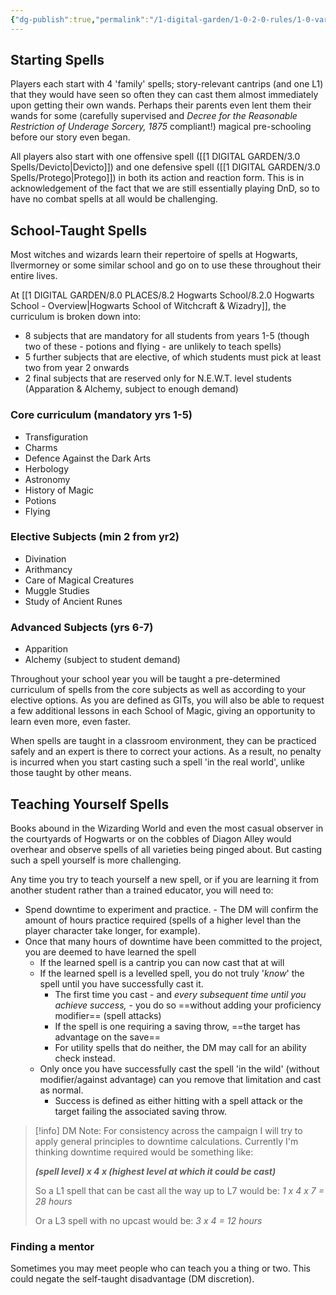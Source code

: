 ```yaml
---
{"dg-publish":true,"permalink":"/1-digital-garden/1-0-2-0-rules/1-0-variant-rules/01-10-1-learning-new-spells/","dgShowToc":"true"}
---
```


## Starting Spells

Players each start with 4  'family' spells; story-relevant cantrips (and one L1) that they would have seen so often they can cast them almost immediately upon getting their own wands. Perhaps their parents even lent them their wands for some (carefully supervised and *Decree for the Reasonable Restriction of Underage Sorcery, 1875* compliant!) magical pre-schooling before our story even began.

All players also start with one offensive spell ([[1 DIGITAL GARDEN/3.0 Spells/Devicto\|Devicto]]) and one defensive spell ([[1 DIGITAL GARDEN/3.0 Spells/Protego\|Protego]]) in both its action and reaction form. This is in acknowledgement of the fact that we are still essentially playing DnD, so to have no combat spells at all would be challenging.

## School-Taught Spells

Most witches and wizards learn their repertoire of spells at Hogwarts, Ilvermorney or some similar school and go on to use these throughout their entire lives. 

At [[1 DIGITAL GARDEN/8.0 PLACES/8.2 Hogwarts School/8.2.0 Hogwarts School - Overview\|Hogwarts School of Witchcraft & Wizadry]], the curriculum is broken down into: 
- 8 subjects that are mandatory for all students from years 1-5 (though two of these - potions and flying - are unlikely to teach spells)
- 5 further subjects that are elective, of which students must pick at least two from year 2 onwards
- 2 final subjects that are reserved only for N.E.W.T. level students (Apparation & Alchemy, subject to enough demand)

### Core curriculum (mandatory yrs 1-5)
- Transfiguration
- Charms
- Defence Against the Dark Arts
- Herbology
- Astronomy
- History of Magic
- Potions
- Flying

### Elective Subjects (min 2 from yr2)
- Divination
- Arithmancy
- Care of Magical Creatures
- Muggle Studies
- Study of Ancient Runes

### Advanced Subjects (yrs 6-7)
- Apparition
- Alchemy (subject to student demand)

Throughout your school year you will be taught a pre-determined curriculum of spells from the core subjects as well as according to your elective options. As you are defined as GITs, you will also be able to request a few additional lessons in each School of Magic, giving an opportunity to learn even more, even faster.

When spells are taught in a classroom environment, they can be practiced safely and an expert is there to correct your actions. As a result, no penalty is incurred when you start casting such a spell 'in the real world', unlike those taught by other means.

## Teaching Yourself Spells

Books abound in the Wizarding World and even the most casual observer in the courtyards of Hogwarts or on the cobbles of Diagon Alley would overhear and observe spells of all varieties being pinged about. But casting such a spell yourself is more challenging.

Any time you try to teach yourself a new spell, or if you are learning it from another student rather than a trained educator, you will need to: 
- Spend downtime to experiment and practice. 
		- The DM will confirm the amount of hours practice required (spells of a higher level than the player character take longer, for example).
- Once that many hours of downtime have been committed to the project, you are deemed to have learned the spell
	- If the learned spell is a cantrip you can now cast that at will
	- If the learned spell is a levelled spell, you do not truly '*know*' the spell until you have successfully cast it. 
		- The first time you cast - and *every subsequent time until you achieve success,* - you do so ==without adding your proficiency modifier== (spell attacks)
		- If the spell is one requiring a saving throw, ==the target has advantage on the save==
		- For utility spells that do neither, the DM may call for an ability check instead.
	- Only once you have successfully cast the spell 'in the wild' (without modifier/against advantage) can you remove that limitation and cast as normal.
		- Success is defined as either hitting with a spell attack or the target failing the associated saving throw. 

>[!info]
>DM Note: For consistency across the campaign I will try to apply general principles to downtime calculations. Currently I'm thinking downtime required would be something like:
>
> 	***(spell level) x 4 x (highest level at which it could be cast)***
> 
>So a L1 spell that can be cast all the way up to L7 would be: *1 x 4 x 7 = 28 hours*
>
>Or a L3 spell with no upcast would be: *3 x 4 = 12 hours*

### Finding a mentor

Sometimes you may meet people who can teach you a thing or two. This could negate the self-taught disadvantage (DM discretion).